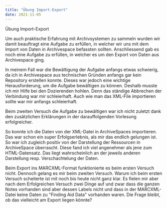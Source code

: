 ```yaml
---
title: "Übung Import-Export"
date: 2021-11-05
---
```

Übung Import-Export

Um auch praktische Erfahrung mit Archivsystemen zu sammeln wurden wir damit beauftragt eine Aufgabe zu erfüllen, in welcher wir uns mit dem Import von Daten in Archivespace befassten sollten. Anschliessend gab es noch eine Aufgabe zu erfüllen, in welcher es um den Export von Daten aus Archivespace ging.

In meinem Fall war die Bewältigung der Aufgabe anfangs etwas schwierig, da ich in Archivespace aus technischen Gründen anfangs gar kein Repository erstellen konnte. Dieses war jedoch eine wichtige Herausforderung, um die Aufgabe bewältigen zu können. Deshalb musste ich mir Hilfe bei den Dozierenden hohlen. Denn das ständige Abbrechen der Verbindung war mir schleierhaft. Auch wie man das XML-File importieren sollte war mir anfangs schleierhaft.

Beim zweiten Versuch die Aufgabe zu bewältigen war ich nicht zuletzt dank den zusätzlichen Erklärungen in der darauffolgenden Vorlesung erfolgreicher.

So konnte ich die Daten von der XML-Datei in ArchiveSpaces importieren. Das war schon ein super Erfolgserlebnis, als mir das endlich gelungen ist. So war ich zugleich positiv von der Darstellung der Ressourcen in ArchiveSpace überrascht. Diese fand ich viel angenehmer als jene zum HTML-Datensatz. Das liegt wahrscheinlich an der jeweils anderen Darstellung resp. Verschachtelung der Daten. 

Beim Export ins MARCXML-Format funktionierte es beim ersten Versuch nicht. Dennoch gelang es mir beim zweiten Versuch. Warum ich beim ersten Versuch scheiterte ist mit noch bis heute nicht ganz klar. Es fielen mir aber nach dem Erfolgreichen Versuch zwei Dinge auf und zwar dass die ganzen Notes vorhanden sind aber dessen Labels nicht und dass in der MARCXML-Datei keine Daten zu "Finding Aid Data" vorhanden waren. Die Frage bleibt, ob das vielleicht am Export liegen könnte? 
